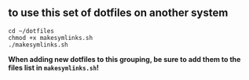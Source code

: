 ## to use this set of dotfiles on another system

```
cd ~/dotfiles
chmod +x makesymlinks.sh
./makesymlinks.sh
```
**When adding new dotfiles to this grouping, be sure to add them to the files list in `makesymlinks.sh`!**
